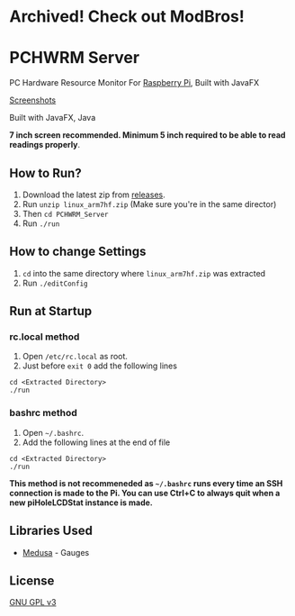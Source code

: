 # Archived! Check out ModBros!
# PCHWRM Server
PC Hardware Resource Monitor For [Raspberry Pi](https://www.raspberrypi.org/), Built with JavaFX

[Screenshots](https://imgur.com/a/4H3YjMH)

Built with JavaFX, Java

**7 inch screen recommended. Minimum 5 inch required to be able to read readings properly**.

## How to Run?

1. Download the latest zip from [releases](https://github.com/dubbadhar/PCHWRM_Server/releases).
2. Run `unzip linux_arm7hf.zip` (Make sure you're in the same director)
3. Then `cd PCHWRM_Server`
4. Run `./run`

## How to change Settings

1. `cd` into the same directory where `linux_arm7hf.zip` was extracted
2. Run `./editConfig`

## Run at Startup

### rc.local method
1. Open `/etc/rc.local` as root.
2. Just before `exit 0` add the following lines 
```
cd <Extracted Directory>
./run
```

### bashrc method
1. Open `~/.bashrc`.
2. Add the following lines at the end of file
```
cd <Extracted Directory>
./run
```

**This method is not recommeneded as `~/.bashrc` runs every time an SSH connection is made to the Pi. You can use Ctrl+C to always quit when a new piHoleLCDStat instance is made.**

## Libraries Used
* [Medusa](https://github.com/HanSolo/Medusa) - Gauges

## License 

[GNU GPL v3](https://github.com/dubbadhar/PCHWRM_Server/blob/master/LICENSE) 


